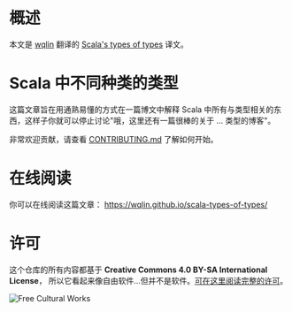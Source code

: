 概述
====

本文是 [wqlin](https://github.com/wqlin) 翻译的 [Scala's types of types](http://ktoso.github.io/scala-types-of-types/) 译文。


Scala 中不同种类的类型
======================

这篇文章旨在用通熟易懂的方式在一篇博文中解释 Scala 中所有与类型相关的东西，这样子你就可以停止讨论"哦，这里还有一篇很棒的关于 ... 类型的博客"。

非常欢迎贡献，请查看 [CONTRIBUTING.md](CONTRIBUTING.md) 了解如何开始。


在线阅读
===========

你可以在线阅读这篇文章： https://wqlin.github.io/scala-types-of-types/

许可
=======

这个仓库的所有内容都基于 **Creative Commons 4.0 BY-SA International License**，
所以它看起来像自由软件...但并不是软件。[可在这里阅读完整的许可](http://creativecommons.org/licenses/by-sa/4.0/deed.en)。

![Free Cultural Works](http://creativecommons.org/images/deed/seal.png)
